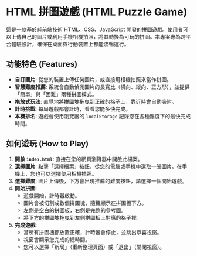# HTML 拼圖遊戲 (HTML Puzzle Game)

這是一款基於純前端技術 HTML、CSS、JavaScript 開發的拼圖遊戲。使用者可以上傳自己的圖片或利用手機相機拍照，將其轉換為可玩的拼圖。本專案專為跨平台體驗設計，確保在桌面與行動裝置上都能流暢運行。

## 功能特色 (Features)

- **自訂圖片**: 從您的裝置上傳任何圖片，或直接用相機拍照來當作拼圖。
- **智慧難度推薦**: 系統會自動偵測圖片的長寬比（橫向、縱向、正方形），並提供「簡單」與「困難」兩種拼圖模式。
- **拖放式玩法**: 直覺地將拼圖塊拖曳到正確的格子上，靠近時會自動吸附。
- **計時挑戰**: 每局遊戲都會計時，看看您能多快完成。
- **本機排名**: 遊戲會使用瀏覽器的 `localStorage` 記錄您在各種難度下的最快完成時間。

## 如何遊玩 (How to Play)

1.  **開啟 `index.html`**: 直接在您的網頁瀏覽器中開啟此檔案。
2.  **選擇圖片**: 點擊「選擇檔案」按鈕，從您的電腦或手機中選取一張圖片。在手機上，您也可以選擇使用相機拍照。
3.  **選擇難度**: 圖片上傳後，下方會出現推薦的難度按鈕，請選擇一個開始遊戲。
4.  **開始拼圖**:
    - 遊戲開始，計時器啟動。
    - 圖片會被切割成數個拼圖塊，隨機顯示在拼圖板下方。
    - 左側是空白的拼圖板，右側是完整的參考圖。
    - 將下方的拼圖塊拖曳到左側拼圖板上對應的格子裡。
5.  **完成遊戲**:
    - 當所有拼圖塊都放置正確，計時器會停止，並跳出恭喜視窗。
    - 視窗會顯示您完成的總時間。
    - 您可以選擇「新局」（重新整理頁面）或「退出」（關閉視窗）。
